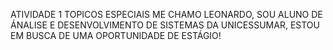 ATIVIDADE 1 TOPICOS ESPECIAIS
ME CHAMO LEONARDO, SOU ALUNO DE ÁNALISE E DESENVOLVIMENTO DE SISTEMAS DA UNICESSUMAR,
ESTOU EM BUSCA DE UMA OPORTUNIDADE DE ESTÁGIO!
